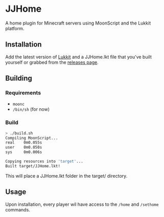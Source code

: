 # JJHome
A home plugin for Minecraft servers using MoonScript and the Lukkit platform.

## Installation
Add the latest version of [Lukkit](https://lukkit.net) and a
JJHome.lkt file that you've built yourself or grabbed from the
[releases page](https://github.com/johnathan-coe/JJHome/releases).

## Building
### Requirements
- `moonc`
- `/bin/sh` (for now)
### Build
```bash
> ./build.sh
Compiling MoonScript...
real    0m0.055s
user    0m0.050s
sys     0m0.006s

Copying resources into 'target'...
Built target/JJHome.lkt!
```
This will place a JJHome.lkt folder in the target/ directory.

## Usage
Upon installation, every player wil have access to the
`/home` and `/sethome` commands.
